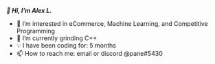 ***👋 Hi, I’m Alex L.***
- 👀 I’m interested in eCommerce, Machine Learning, and Competitive Programming
- 🌱 I’m currently grinding C++
- 💡 I have been coding for: 5 months
- 📫 How to reach me: email or discord @pane#5430

